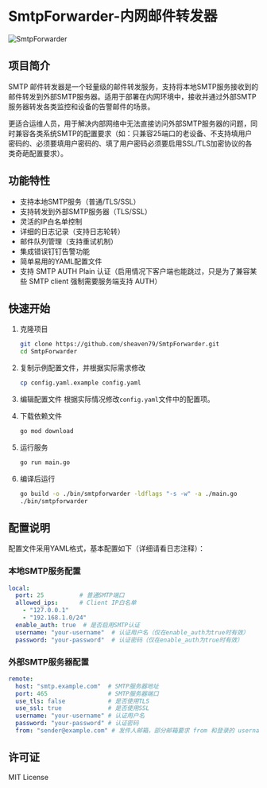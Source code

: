 # SmtpForwarder-内网邮件转发器
![SmtpForwarder](https://github.com/user-attachments/assets/33d50821-0a73-49c0-9122-510278d4b1eb)

## 项目简介
SMTP 邮件转发器是一个轻量级的邮件转发服务，支持将本地SMTP服务接收到的邮件转发到外部SMTP服务器。适用于部署在内网环境中，接收并通过外部SMTP服务器转发各类监控和设备的告警邮件的场景。

更适合运维人员，用于解决内部网络中无法直接访问外部SMTP服务器的问题，同时兼容各类系统SMTP的配置要求（如：只兼容25端口的老设备、不支持填用户密码的、必须要填用户密码的、填了用户密码必须要启用SSL/TLS加密协议的各类奇葩配置要求）。

## 功能特性
- 支持本地SMTP服务（普通/TLS/SSL）
- 支持转发到外部SMTP服务器（TLS/SSL）
- 灵活的IP白名单控制
- 详细的日志记录（支持日志轮转）
- 邮件队列管理（支持重试机制）
- 集成错误钉钉告警功能
- 简单易用的YAML配置文件
- 支持 SMTP AUTH Plain 认证（启用情况下客户端也能跳过，只是为了兼容某些 SMTP client 强制需要服务端支持 AUTH）

## 快速开始
1. 克隆项目
   ```bash
   git clone https://github.com/sheaven79/SmtpForwarder.git
   cd SmtpForwarder
   ```

2. 复制示例配置文件，并根据实际需求修改
   ```bash
   cp config.yaml.example config.yaml
   ```

3. 编辑配置文件
   根据实际情况修改`config.yaml`文件中的配置项。

4. 下载依赖文件
   ```bash
   go mod download
   ```

5. 运行服务
   ```bash
   go run main.go
   ```

6. 编译后运行
   ```bash
   go build -o ./bin/smtpforwarder -ldflags "-s -w" -a ./main.go
   ./bin/smtpforwarder
   ```

## 配置说明
配置文件采用YAML格式，基本配置如下（详细请看日志注释）：

### 本地SMTP服务配置
```yaml
local:
  port: 25          # 普通SMTP端口
  allowed_ips:      # Client IP白名单
    - "127.0.0.1"
    - "192.168.1.0/24"
  enable_auth: true  # 是否启用SMTP认证
  username: "your-username"  # 认证用户名（仅在enable_auth为true时有效）
  password: "your-password"  # 认证密码（仅在enable_auth为true时有效）
```

### 外部SMTP服务器配置
```yaml
remote:
  host: "smtp.example.com"  # SMTP服务器地址
  port: 465                 # SMTP服务器端口
  use_tls: false            # 是否使用TLS
  use_ssl: true             # 是否使用SSL
  username: "your-username" # 认证用户名
  password: "your-password" # 认证密码
  from: "sender@example.com" # 发件人邮箱，部分邮箱要求 from 和登录的 username 一致
```

## 许可证
MIT License
